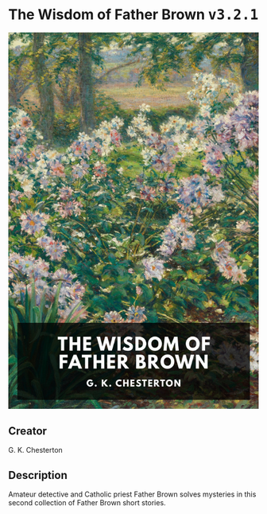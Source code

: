 
# The Wisdom of Father Brown <kbd>v3.2.1</kbd>

<center>
  <img src="./cover-1024.jpg"/>
</center>

## Creator
G. K. Chesterton

## Description
Amateur detective and Catholic priest Father Brown solves mysteries in this second collection of Father Brown short stories.
